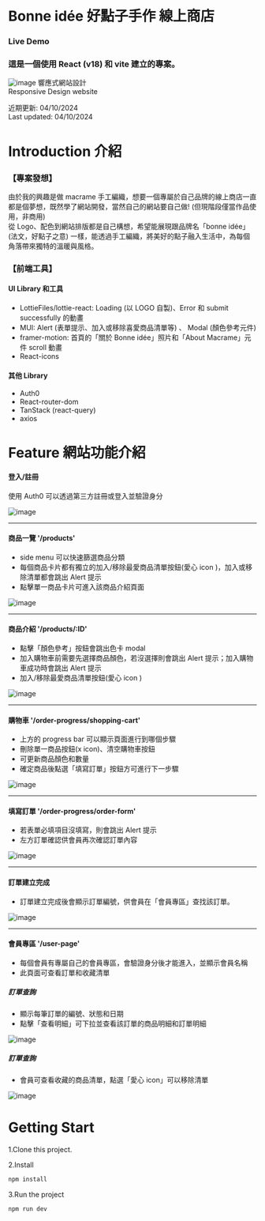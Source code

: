 # Bonne idée 好點子手作 線上商店

### Live Demo

### 這是一個使用 React (v18) 和 vite 建立的專案。

![image](/public/RWD%20display.png)
響應式網站設計  
Responsive Design website

近期更新: 04/10/2024  
Last updated: 04/10/2024

# Introduction 介紹

### 【專案發想】

由於我的興趣是做 macrame 手工編織，想要一個專屬於自己品牌的線上商店一直都是個夢想，既然學了網站開發，當然自己的網站要自己做! (但現階段僅當作品使用，非商用)  
從 Logo、配色到網站排版都是自己構想，希望能展現跟品牌名「bonne idée」(法文，好點子之意) 一樣，能透過手工編織，將美好的點子融入生活中，為每個角落帶來獨特的溫暖與風格。

### 【前端工具】

#### UI Library 和工具

- LottieFiles/lottie-react: Loading (以 LOGO 自製)、Error 和 submit successfully 的動畫
- MUI: Alert (表單提示、加入或移除喜愛商品清單等) 、 Modal (顏色參考元件)
- framer-motion: 首頁的「關於 Bonne idée」照片和「About Macrame」元件 scroll 動畫
- React-icons

#### 其他 Library

- Auth0
- React-router-dom
- TanStack (react-query)
- axios

# Feature 網站功能介紹

#### 登入/註冊

使用 Auth0 可以透過第三方註冊或登入並驗證身分

![image](/public/login.png)

---

#### 商品一覽 '/products'

- side menu 可以快速篩選商品分類
- 每個商品卡片都有獨立的加入/移除最愛商品清單按鈕(愛心 icon )，加入或移除清單都會跳出 Alert 提示
- 點擊單一商品卡片可進入該商品介紹頁面

![image](/public/all-products.png)

---

#### 商品介紹 '/products/:ID'

- 點擊「顏色參考」按鈕會跳出色卡 modal
- 加入購物車前需要先選擇商品顏色，若沒選擇則會跳出 Alert 提示；加入購物車成功時會跳出 Alert 提示
- 加入/移除最愛商品清單按鈕(愛心 icon )

![image](/public/product-detail.png)

---

#### 購物車 '/order-progress/shopping-cart'

- 上方的 progress bar 可以顯示頁面進行到哪個步驟
- 刪除單一商品按鈕(x icon)、清空購物車按鈕
- 可更新商品顏色和數量
- 確定商品後點選「填寫訂單」按鈕方可進行下一步驟

![image](/public/shopping-cart.png)

---

#### 填寫訂單 '/order-progress/order-form'

- 若表單必填項目沒填寫，則會跳出 Alert 提示
- 左方訂單確認供會員再次確認訂單內容

![image](/public/order-form.png)

---

#### 訂單建立完成

- 訂單建立完成後會顯示訂單編號，供會員在「會員專區」查找該訂單。

![image](/public/order-done.png)

---

#### 會員專區 '/user-page'

- 每個會員有專屬自己的會員專區，會驗證身分後才能進入，並顯示會員名稱
- 此頁面可查看訂單和收藏清單

##### 訂單查詢

- 顯示每筆訂單的編號、狀態和日期
- 點擊「查看明細」可下拉並查看該訂單的商品明細和訂單明細

![image](/public/user-page-order.png)

##### 訂單查詢

- 會員可查看收藏的商品清單，點選「愛心 icon」可以移除清單

![image](/public/user-page-fav.png)

# Getting Start

1.Clone this project.

2.Install

```javascript
npm install
```

3.Run the project

```javascript
npm run dev
```
